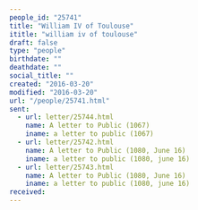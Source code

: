 ```yaml
---
people_id: "25741"
title: "William IV of Toulouse"
ititle: "william iv of toulouse"
draft: false
type: "people"
birthdate: ""
deathdate: ""
social_title: ""
created: "2016-03-20"
modified: "2016-03-20"
url: "/people/25741.html"
sent:
  - url: letter/25744.html
    name: A letter to Public (1067)
    iname: a letter to public (1067)
  - url: letter/25742.html
    name: A letter to Public (1080, June 16)
    iname: a letter to public (1080, june 16)
  - url: letter/25743.html
    name: A letter to Public (1080, June 16)
    iname: a letter to public (1080, june 16)
received:
---
```

